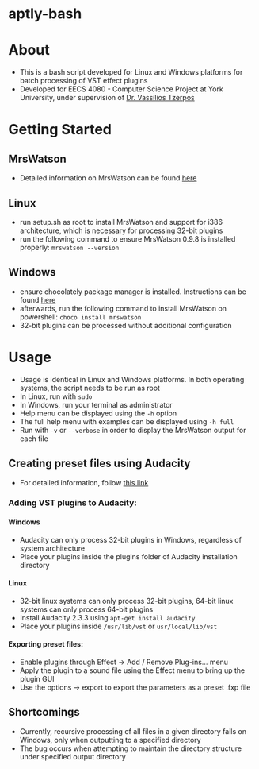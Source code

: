 # aptly-bash

# About
* This is a bash script developed for Linux and Windows platforms for batch processing of VST effect plugins
* Developed for EECS 4080 - Computer Science Project at York University, under supervision of [Dr. Vassilios Tzerpos](http://bil.eecs.yorku.ca/)
# Getting Started
## MrsWatson
* Detailed information on MrsWatson can be found [here](http://teragonaudio.com/MrsWatson.html)
## Linux
* run setup.sh as root to install MrsWatson and support for i386 architecture, which is necessary for processing 32-bit plugins
* run the following command to ensure MrsWatson 0.9.8 is installed properly:
``
mrswatson --version
``

## Windows
* ensure chocolately package manager is installed. Instructions can be found [here](https://chocolatey.org/install) 
* afterwards, run the following command to install MrsWatson on powershell: 
``
choco install mrswatson
``
* 32-bit plugins can be processed without additional configuration

# Usage
* Usage is identical in Linux and Windows platforms. In both operating systems, the script needs to be run as root
* In Linux, run with ``sudo``
* In Windows, run your terminal as administrator
* Help menu can be displayed using the ``-h`` option
* The full help menu with examples can be displayed using ``-h full``
* Run with ``-v`` or ``--verbose`` in order to display the MrsWatson output for each file

## Creating preset files using Audacity
* For detailed information, follow [this link](https://wiki.audacityteam.org/wiki/VST_Plug-ins)
### Adding VST plugins to Audacity:
#### Windows
* Audacity can only process 32-bit plugins in Windows, regardless of system architecture
* Place your plugins inside the plugins folder of Audacity installation directory
#### Linux
* 32-bit linux systems can only process 32-bit plugins, 64-bit linux systems can only process 64-bit plugins
* Install Audacity 2.3.3 using ``apt-get install audacity``
* Place your plugins inside ``/usr/lib/vst`` or ``usr/local/lib/vst``
#### Exporting preset files:
* Enable plugins through Effect -> Add / Remove Plug-ins... menu
* Apply the plugin to a sound file using the Effect menu to bring up the plugin GUI
* Use the options -> export to export the parameters as a preset .fxp file


## Shortcomings
* Currently, recursive processing of all files in a given directory fails on Windows, only when outputting to a specified directory
* The bug occurs when attempting to maintain the directory structure under specified output directory
